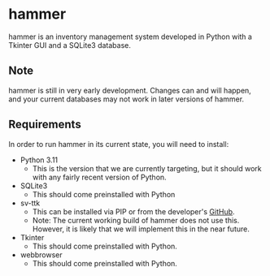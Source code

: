 # hammer
hammer is an inventory management system developed in Python with a Tkinter GUI and a SQLite3 database.

## Note
hammer is still in very early development. Changes can and will happen, and your current databases may not work in later
versions of hammer. 

## Requirements
In order to run hammer in its current state, you will need to install:
- Python 3.11
  - This is the version that we are currently targeting, but it should work with any fairly recent version of Python.
- SQLite3
  - This should come preinstalled with Python
- sv-ttk
  - This can be installed via PIP or from the developer's [GitHub](https://github.com/rdbende/Sun-Valley-ttk-theme).
  - Note: The current working build of hammer does not use this. However, it is likely that we will implement this in
    the near future.
- Tkinter
  - This should come preinstalled with Python.
- webbrowser
  - This should come preinstalled with Python.